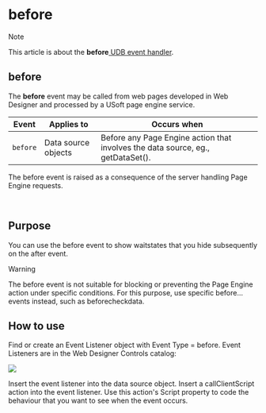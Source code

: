# before



> [!NOTE]
> This article is about the **before**[ UDB event handler](/docs/Web%20and%20app%20UIs/UDB%20Events).

## **before**

The **before** event may be called from web pages developed in Web Designer and processed by a USoft page engine service.

|**Event**|**Applies to**|**Occurs when**|
|--------|--------|--------|
|`before`|Data source objects|Before any Page Engine action that involves the data source, eg., getDataSet().|



The before event is raised as a consequence of the server handling Page Engine requests.

 

## Purpose

You can use the before event to show waitstates that you hide subsequently on the after event.

> [!WARNING]
> The before event is not suitable for blocking or preventing the Page Engine action under specific conditions. For this purpose, use specific before... events instead, such as beforecheckdata.

## How to use

Find or create an Event Listener object with Event Type = before. Event Listeners are in the Web Designer Controls catalog:

![](/api/Web%20and%20app%20UIs/UDB%20Events/assets/ff8672be-ff07-426e-ba7e-0ecf37444b63.png)

Insert the event listener into the data source object. Insert a callClientScript action into the event listener. Use this action's Script property to code the behaviour that you want to see when the event occurs.